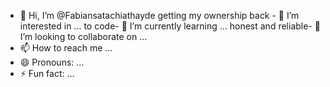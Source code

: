 - 👋 Hi, I’m @Fabiansatachiathayde
getting my ownership back - 👀 I’m interested in ...
to code- 🌱 I’m currently learning ...
honest and reliable- 💞️ I’m looking to collaborate on ...
- 📫 How to reach me ...
- 😄 Pronouns: ...
- ⚡ Fun fact: ...

<!---
Fabiansatachiathayde/Fabiansatachiathayde is a ✨ special ✨ repository because its `README.md` (this file) appears on your GitHub profile.
You can click the Preview link to take a look at your changes.
--->
